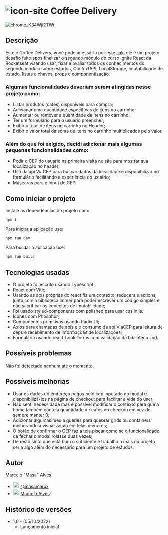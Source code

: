 # ![icon-site](https://user-images.githubusercontent.com/45273884/194178175-496bcd6e-12cb-4108-9871-0ac49ee5d98f.png) Coffee Delivery

![chrome_K34Wji2TWt](https://user-images.githubusercontent.com/45273884/194182829-a36e1620-70e0-42a4-8fe8-325f4dfeddf7.gif)

## Descrição

Este é Coffee Delivery, você pode acessá-lo por este [link](https://coffee-delivery.masamasa.vercel.app/), ele é um projeto desafio feito após finalizar o segundo módulo do curso Ignite React da Rocketseat visando usar, fixar e avaliar todos os conhecimentos do segundo módulo sobre estados, ContextAPI, LocalStorage, imutabilidade de estado, listas e chaves, props e componentização.

### Algumas funcionalidades deveriam serem atingidas nesse projeto como:

 - Listar produtos (cafés) disponíveis para compra;
 - Adicionar uma quantidade específicas de itens no carrinho;
 - Aumentar ou remover a quantidade de itens no carrinho;
 - Ter um formulário para o usuário preencher;
 - Exibir o total de itens no carrinho no Header;
 - Exibir o valor total da soma de itens no carrinho multiplicados pelo valor.

### Além do que foi exigido, decidi adicionar mais algumas pequenas funcionalidades como:

- Pedir o CEP do usuário na primeira visita no site para mostrar sua localização no header;
- Uso da api ViaCEP para buscar dados da localidade e disponibilizar no formulário facilitando a experiência do usuário;
- Máscaras para o input de CEP;

## Como iniciar o projeto

Instale as dependências do projeto com:
```
npm i
```

Para iniciar a aplicação use:
```
npm run dev
```

Para buildar a aplicação use:
```
npm run build
```

## Tecnologias usadas

 - O projeto foi escrito usando Typescript;
 - React com Vite;
 - Usando as apis próprias do react fiz um contexto, reducers e actions, junto com a biblioteca immer para poder escrever um código simples e não sacrificar os conceitos de imutabilidade;
 - Foi usado styled-components com polished para usar css in js.
 - Ícones com Phosphor;
 - Componentes primitivos usando Radix Ui;
 - Axios para chamadas de apis e o consumo da api ViaCEP para leitura de ceps e recebimento de informações de localizações;
 - Formulário usando react-hook-forms com validação da biblioteca zod.

## Possíveis problemas

  Não foi detectado nenhum até o momento.

## Possíveis melhorias

 - Usar os dados do endereço pegos pelo cep inputado no modal e disponibilizá-los na página de checkout para facilitar a vida do user;
 - Não senti necessidade mas é possível modificar o contexto para que a home também conte a quantidade de cafés no checkou em vez de sempre manter 0;
 - Adicionar algumas media queries para quebrar grids ou containers melhorando a visualização em telas menores;
 - O botão de confirmar o CEP faz a tela piscar como se o funcionalidade de fechar o modal rolasse duas vezes;
 - De resto sinto que está bom o suficiente e trabalho a mais no projeto seria algo além do necessário para um projeto de estudos.

## Autor

Marcelo "Masa" Alves
- <img src="https://user-images.githubusercontent.com/45273884/192056758-d7c1995b-4459-4acf-bb20-c4e19ee5daf3.svg" alt="twitter-logo" style="width: 20px; height: 20px;"> [@masamarux](https://twitter.com/masamarux)
- <img src="https://user-images.githubusercontent.com/45273884/192056770-fa5b48e0-a216-4f55-86fc-83cc6dd3590a.svg" alt="linkedin-logo" style="width: 20px; height: 20px;"> [Marcelo Alves](https://www.linkedin.com/in/marceloalves-/)


## Histórico de versões
* 1.0 - (05/10/2022)
    * Lançamento inicial
